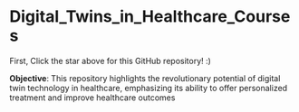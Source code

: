 # Digital_Twins_in_Healthcare_Courses

First, Click the star above for this GitHub repository! :)


**Objective**: This repository highlights the revolutionary potential of digital twin technology in healthcare, emphasizing its ability to offer personalized treatment and improve healthcare outcomes















